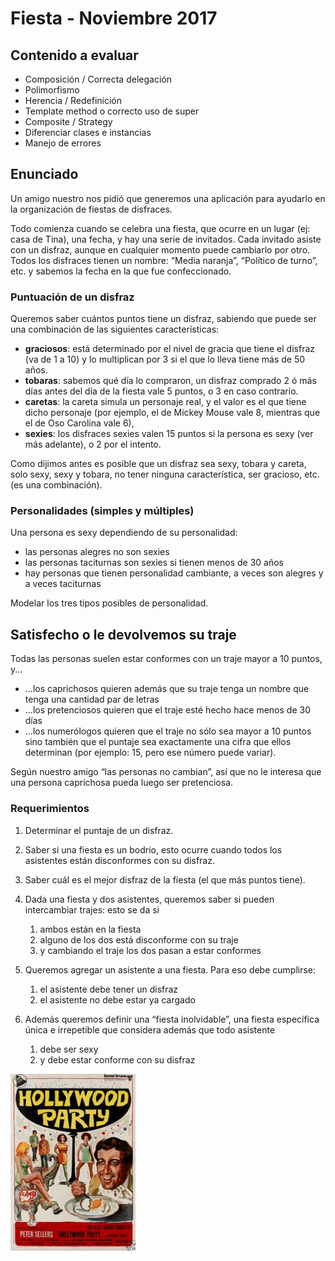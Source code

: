 # Fiesta - Noviembre 2017
## Contenido a evaluar
- Composición / Correcta delegación
- Polimorfismo
- Herencia / Redefinición
- Template method o correcto uso de super 
- Composite / Strategy
- Diferenciar clases e instancias
- Manejo de errores

## Enunciado
Un amigo nuestro nos pidió que generemos una aplicación para ayudarlo en la organización de fiestas de disfraces.

Todo comienza cuando se celebra una fiesta, que ocurre en un lugar (ej: casa de Tina), una fecha, y hay una serie de invitados. Cada invitado asiste con un disfraz, aunque en cualquier momento puede cambiarlo por otro. Todos los disfraces tienen un nombre: “Media naranja”, “Político de turno”, etc. y sabemos la fecha en la que fue confeccionado.

### Puntuación de un disfraz
Queremos saber cuántos puntos tiene un disfraz, sabiendo que puede ser una combinación de las siguientes características:
- **graciosos**: está determinado por el nivel de gracia que tiene el disfraz (va de 1 a 10) y lo multiplican por 3 si el que lo lleva tiene más de 50 años. 
- **tobaras**: sabemos qué día lo compraron, un disfraz comprado 2 ó más días antes del día de la fiesta vale 5 puntos, o 3 en caso contrario.
- **caretas**: la careta simula un personaje real, y el valor es el que tiene dicho personaje (por ejemplo, el de Mickey Mouse vale 8, mientras que el de Oso Carolina vale 6),
- **sexies**: los disfraces sexies valen 15 puntos si la persona es sexy (ver más adelante), o 2 por el intento.

Como dijimos antes es posible que un disfraz sea sexy, tobara y careta, solo sexy, sexy y tobara, no tener ninguna característica, ser gracioso, etc. (es una combinación).

### Personalidades (simples y múltiples)
Una persona es sexy dependiendo de su personalidad:
- las personas alegres no son sexies
- las personas taciturnas son sexies si tienen menos de 30 años
- hay personas que tienen personalidad cambiante, a veces son alegres y a veces taciturnas

Modelar los tres tipos posibles de personalidad.

## Satisfecho o le devolvemos su traje
Todas las personas suelen estar conformes con un traje mayor a 10 puntos, y...
- ...los caprichosos quieren además que su traje tenga un nombre que tenga una cantidad par de letras
- ...los pretenciosos quieren que el traje esté hecho hace menos de 30 días
- ...los numerólogos quieren que el traje no sólo sea mayor a 10 puntos sino también que el puntaje sea exactamente una cifra que ellos determinan (por ejemplo: 15, pero ese número puede variar).
	
Según nuestro amigo “las personas no cambian”, así que no le interesa que una persona caprichosa pueda luego ser pretenciosa.

### Requerimientos
1. Determinar el puntaje de un disfraz.
   
2. Saber si una fiesta es un bodrio, esto ocurre cuando todos los asistentes están disconformes con su disfraz.

3. Saber cuál es el mejor disfraz de la fiesta (el que más puntos tiene).

4. Dada una fiesta y dos asistentes, queremos saber si pueden intercambiar  trajes: esto se da si 
   1. ambos están en la fiesta
   2. alguno de los dos está disconforme con su traje
   3. y cambiando el traje los dos pasan a estar conformes

5. Queremos agregar un asistente a una fiesta. Para eso debe cumplirse:
   1. el asistente debe tener un disfraz
   2. el asistente no debe estar ya cargado

6. Además queremos definir una “fiesta inolvidable”, una fiesta específica única e irrepetible que considera además que todo asistente
   1. debe ser sexy
   2. y debe estar conforme con su disfraz

![alt text](image.png)